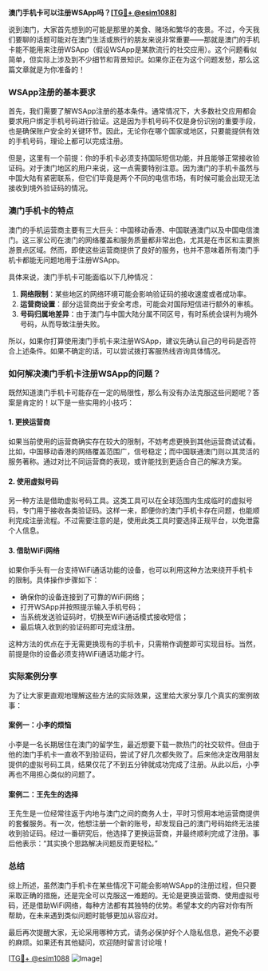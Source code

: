 **澳门手机卡可以注册WSApp吗？[[TG💪+ @esim1088](https://t.me/s/esim1088)]**

说到澳门，大家首先想到的可能是那里的美食、赌场和繁华的夜景。不过，今天我们要聊的话题可能对在澳门生活或旅行的朋友来说非常重要——那就是澳门的手机卡能不能用来注册WSApp（假设WSApp是某款流行的社交应用）。这个问题看似简单，但实际上涉及到不少细节和背景知识。如果你正在为这个问题发愁，那么这篇文章就是为你准备的！

### WSApp注册的基本要求

首先，我们需要了解WSApp注册的基本条件。通常情况下，大多数社交应用都会要求用户绑定手机号码进行验证。这是因为手机号码不仅是身份识别的重要手段，也是确保账户安全的关键环节。因此，无论你在哪个国家或地区，只要能提供有效的手机号码，理论上都可以完成注册。

但是，这里有一个前提：你的手机卡必须支持国际短信功能，并且能够正常接收验证码。对于澳门地区的用户来说，这一点需要特别注意。因为澳门的手机卡虽然与中国大陆有紧密联系，但它们毕竟是两个不同的电信市场，有时候可能会出现无法接收到境外验证码的情况。

### 澳门手机卡的特点

澳门的手机运营商主要有三大巨头：中国移动香港、中国联通澳门以及中国电信澳门。这三家公司在澳门的网络覆盖和服务质量都非常出色，尤其是在市区和主要旅游景点区域。然而，即使这些运营商提供了良好的服务，也并不意味着所有澳门手机卡都能无问题地用于注册WSApp。

具体来说，澳门手机卡可能面临以下几种情况：
1. **网络限制**：某些地区的网络环境可能会影响验证码的接收速度或者成功率。
2. **运营商设置**：部分运营商出于安全考虑，可能会对国际短信进行额外的审核。
3. **号码归属地差异**：由于澳门与中国大陆分属不同区号，有时系统会误判为境外号码，从而导致注册失败。

所以，如果你打算使用澳门手机卡来注册WSApp，建议先确认自己的号码是否符合上述条件。如果不确定的话，可以尝试拨打客服热线咨询具体情况。

### 如何解决澳门手机卡注册WSApp的问题？

既然知道澳门手机卡可能存在一定的局限性，那么有没有办法克服这些问题呢？答案是肯定的！以下是一些实用的小技巧：

#### 1. 更换运营商
如果当前使用的运营商确实存在较大的限制，不妨考虑更换到其他运营商试试看。比如，中国移动香港的网络覆盖范围广，信号稳定；而中国联通澳门则以其灵活的服务著称。通过对比不同运营商的表现，或许能找到更适合自己的解决方案。

#### 2. 使用虚拟号码
另一种方法是借助虚拟号码工具。这类工具可以在全球范围内生成临时的虚拟号码，专门用于接收各类验证码。这样一来，即便你的澳门手机卡存在问题，也能顺利完成注册流程。不过需要注意的是，使用此类工具时要选择正规平台，以免泄露个人信息。

#### 3. 借助WiFi网络
如果你手头有一台支持WiFi通话功能的设备，也可以利用这种方法来绕开手机卡的限制。具体操作步骤如下：
- 确保你的设备连接到了可靠的WiFi网络；
- 打开WSApp并按照提示输入手机号码；
- 当系统发送验证码时，切换至WiFi通话模式接收短信；
- 最后填入收到的验证码即可完成注册。

这种方法的优点在于无需更换现有的手机卡，只需稍作调整即可实现目标。当然，前提是你的设备必须支持WiFi通话功能才行。

### 实际案例分享

为了让大家更直观地理解这些方法的实际效果，这里给大家分享几个真实的案例故事：

#### 案例一：小李的烦恼
小李是一名长期居住在澳门的留学生，最近想要下载一款热门的社交软件。但由于他的澳门手机卡一直收不到验证码，尝试了好几次都失败了。后来他决定改用朋友提供的虚拟号码工具，结果仅花了不到五分钟就成功完成了注册。从此以后，小李再也不用担心类似的问题了。

#### 案例二：王先生的选择
王先生是一位经常往返于内地与澳门之间的商务人士，平时习惯用本地运营商提供的套餐服务。有一次，他想注册一个新的账号，却发现自己的澳门号码始终无法接收到验证码。经过一番研究后，他选择了更换运营商，并最终顺利完成了注册。事后他表示：“其实换个思路解决问题反而更轻松。”

### 总结

综上所述，虽然澳门手机卡在某些情况下可能会影响WSApp的注册过程，但只要采取正确的措施，还是完全可以克服这一难题的。无论是更换运营商、使用虚拟号码，还是借助WiFi网络，每种方法都有其独特的优势。希望本文的内容对你有所帮助，在未来遇到类似问题时能够更加从容应对。

最后再次提醒大家，无论采用哪种方式，请务必保护好个人隐私信息，避免不必要的麻烦。如果还有其他疑问，欢迎随时留言讨论哦！

[[TG💪+ @esim1088](https://t.me/s/esim1088) ![Image](https://i.postimg.cc/4NQfJmqS/Snipaste-2025-05-13-00-14-12.png)]